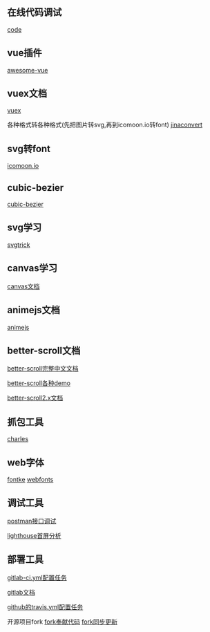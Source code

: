 
在线代码调试
------------
[code](https://codesandbox.io/s/vue)

vue插件
------------
[awesome-vue](https://github.com/vuejs/awesome-vue)

vuex文档
------------
[vuex](https://vuex.vuejs.org/zh/api/#createnamespacedhelpers)

各种格式转各种格式(先把图片转svg,再到icomoon.io转font)
[jinaconvert](https://jinaconvert.com/)

svg转font
------------
[icomoon.io](https://icomoon.io/)

cubic-bezier
------------
[cubic-bezier](https://cubic-bezier.com/#0.165,0.84,0.44,1)

svg学习
------------
[svgtrick](http://svgtrick.com/)

canvas学习
------------
[canvas文档](https://www.w3.org/TR/2dcontext/)

animejs文档
------------
[animejs](http://animejs.com/documentation/#basicTimeline)

better-scroll文档
------------
[better-scroll完整中文文档](https://ustbhuangyi.github.io/better-scroll/doc/zh-hans/options.html)

[better-scroll各种demo](https://ustbhuangyi.github.io/better-scroll/#/examples/full-page-vertical-slide/en)

[better-scroll2.x文档](https://better-scroll.github.io/docs/en-US/guide/)

抓包工具
------------
[charles](https://pan.baidu.com/s/1nQgt1LBEj7WNLY48nc6eBQ)

web字体
------------
[fontke](https://en.fontke.com/)
[webfonts](https://www.onlinewebfonts.com/download/12fc160800285847a53d4592b2357737)

调试工具
------------
[postman接口调试](https://www.getpostman.com/)

[lighthouse首屏分析](https://chrome.google.com/webstore/detail/lighthouse/blipmdconlkpinefehnmjammfjpmpbjk?hl=zh-CN)

部署工具
------------
[gitlab-ci.yml配置任务](https://fennay.github.io/gitlab-ci-cn/gitlab-ci-yaml.html)

[gitlab文档](https://docs.gitlab.com.cn)

[github的travis.yml配置任务](https://www.travis-ci.org/)

开源项目fork
[fork奉献代码](https://www.cnblogs.com/zhangjianbin/p/7774073.html)
[fork同步更新](https://www.jianshu.com/p/8ab6ef7ce5e3)



